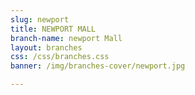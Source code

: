 ```yaml
---
slug: newport
title: NEWPORT MALL
branch-name: newport Mall
layout: branches
css: /css/branches.css
banner: /img/branches-cover/newport.jpg

---
```


<script>
    function initMap() {
      var mapLocation = {lat: 14.565571, lng: 121.027687};
      var customMapType = new google.maps.StyledMapType([
          {
            featureType: 'road',
            zoomControl: false,
            scaleControl: false,
            scrollwheel: false,
            stylers: [
              {visibility: 'simplified'},
              {gamma: 0.5},
              {weight: 0.5},
              { hue: "#333333" }
            ]
          },
          {
            elementType: 'labels',
            stylers: [{visibility: 'on'}]
          },
          {
            featureType: 'water',
            stylers: [{color: '#2d2d2d'}]
          }
        ], {
          name: 'Custom Style'
      });
      var customMapTypeId = 'custom_style';
  
      var map = new google.maps.Map(document.getElementById('map'), {
        zoom: 15,
        center: mapLocation,  
        mapTypeControlOptions: {
          mapTypeIds: [google.maps.MapTypeId.ROADMAP, customMapTypeId]
        }
      });
      
      var image = '/img/map-icon/newport.png'
      
      var marker = new google.maps.Marker({
          position: mapLocation,
          map: map,
          center: mapLocation,
          icon: image
      });
      
      map.mapTypes.set(customMapTypeId, customMapType);
      map.setMapTypeId(customMapTypeId);
    }
</script>
<script async defer src="https://maps.googleapis.com/maps/api/js?key=AIzaSyBCbLaXdpvjLEkbR6sRGO633HC1z_IMhCA&callback=initMap"></script>